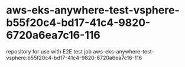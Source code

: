# aws-eks-anywhere-test-vsphere-b55f20c4-bd17-41c4-9820-6720a6ea7c16-116
repository for use with E2E test job aws-eks-anywhere-test-vsphere:b55f20c4-bd17-41c4-9820-6720a6ea7c16-116
